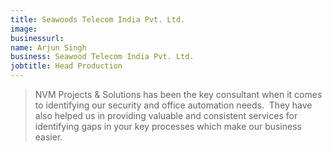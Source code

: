 ```yaml
---
title: Seawoods Telecom India Pvt. Ltd.
image:
businessurl:
name: Arjun Singh
business: Seawood Telecom India Pvt. Ltd.
jobtitle: Head Production
---
```


> NVM Projects & Solutions has been the key consultant when it comes to identifying our security and office automation needs.&nbsp; They have also helped us in providing valuable and consistent services for identifying gaps in your key processes which make our business easier.
